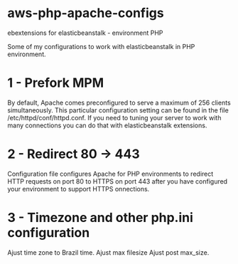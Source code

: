 # aws-php-apache-configs
ebextensions for elasticbeanstalk - environment PHP

Some of my configurations to work with elasticbeanstalk in PHP environment.

# 1 - Prefork MPM

By default, Apache comes preconfigured to serve a maximum of 256 clients simultaneously. 
This particular configuration setting can be found in the file /etc/httpd/conf/httpd.conf. If you need to tuning your server to work with many connections you can do that with elasticbeanstalk extensions.

# 2 - Redirect 80 -> 443

Configuration file configures Apache for PHP environments to redirect HTTP requests on
port 80 to HTTPS on port 443 after you have configured your environment to support HTTPS
onnections.

# 3 - Timezone and other php.ini configuration

Ajust time zone to Brazil time.
Ajust max filesize
Ajust post max_size.
